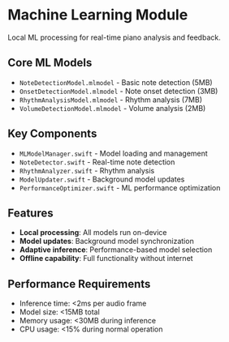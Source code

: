# Machine Learning Module

Local ML processing for real-time piano analysis and feedback.

## Core ML Models

- `NoteDetectionModel.mlmodel` - Basic note detection (5MB)
- `OnsetDetectionModel.mlmodel` - Note onset detection (3MB)
- `RhythmAnalysisModel.mlmodel` - Rhythm analysis (7MB)
- `VolumeDetectionModel.mlmodel` - Volume analysis (2MB)

## Key Components

- `MLModelManager.swift` - Model loading and management
- `NoteDetector.swift` - Real-time note detection
- `RhythmAnalyzer.swift` - Rhythm analysis
- `ModelUpdater.swift` - Background model updates
- `PerformanceOptimizer.swift` - ML performance optimization

## Features

- **Local processing**: All models run on-device
- **Model updates**: Background model synchronization
- **Adaptive inference**: Performance-based model selection
- **Offline capability**: Full functionality without internet

## Performance Requirements

- Inference time: <2ms per audio frame
- Model size: <15MB total
- Memory usage: <30MB during inference
- CPU usage: <15% during normal operation
